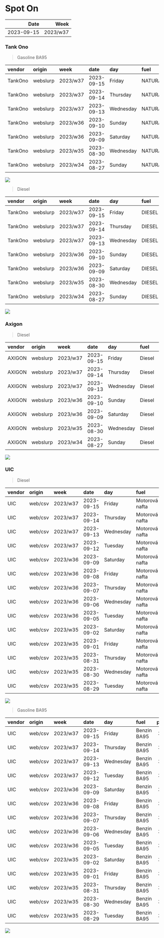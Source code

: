 Spot On
================

|       Date |     Week |
|-----------:|---------:|
| 2023-09-15 | 2023/w37 |

### Tank Ono

> Gasoline BA95

| vendor  | origin   | week     | date       | day       | fuel      | price | PriceVAT |
|:--------|:---------|:---------|:-----------|:----------|:----------|------:|---------:|
| TankOno | webslurp | 2023/w37 | 2023-09-15 | Friday    | NATURAL95 | 31.82 |     38.5 |
| TankOno | webslurp | 2023/w37 | 2023-09-14 | Thursday  | NATURAL95 | 31.82 |     38.5 |
| TankOno | webslurp | 2023/w37 | 2023-09-13 | Wednesday | NATURAL95 | 31.82 |     38.5 |
| TankOno | webslurp | 2023/w36 | 2023-09-10 | Sunday    | NATURAL95 | 31.82 |     38.5 |
| TankOno | webslurp | 2023/w36 | 2023-09-09 | Saturday  | NATURAL95 | 31.82 |     38.5 |
| TankOno | webslurp | 2023/w35 | 2023-08-30 | Wednesday | NATURAL95 | 31.82 |     38.5 |
| TankOno | webslurp | 2023/w34 | 2023-08-27 | Sunday    | NATURAL95 | 31.82 |     38.5 |

<img src="SpotOn_files/figure-gfm/tono-ba95-1.png" style="display: block; margin: auto auto auto 0;" />

> Diesel

| vendor  | origin   | week     | date       | day       | fuel   | price | PriceVAT |
|:--------|:---------|:---------|:-----------|:----------|:-------|------:|---------:|
| TankOno | webslurp | 2023/w37 | 2023-09-15 | Friday    | DIESEL | 31.32 |     37.9 |
| TankOno | webslurp | 2023/w37 | 2023-09-14 | Thursday  | DIESEL | 30.99 |     37.5 |
| TankOno | webslurp | 2023/w37 | 2023-09-13 | Wednesday | DIESEL | 30.99 |     37.5 |
| TankOno | webslurp | 2023/w36 | 2023-09-10 | Sunday    | DIESEL | 30.50 |     36.9 |
| TankOno | webslurp | 2023/w36 | 2023-09-09 | Saturday  | DIESEL | 30.50 |     36.9 |
| TankOno | webslurp | 2023/w35 | 2023-08-30 | Wednesday | DIESEL | 30.17 |     36.5 |
| TankOno | webslurp | 2023/w34 | 2023-08-27 | Sunday    | DIESEL | 30.17 |     36.5 |

<img src="SpotOn_files/figure-gfm/tono-diesel-1.png" style="display: block; margin: auto auto auto 0;" />

### Axigon

> Diesel

| vendor | origin   | week     | date       | day       | fuel   | price | PriceVAT |
|:-------|:---------|:---------|:-----------|:----------|:-------|------:|---------:|
| AXIGON | webslurp | 2023/w37 | 2023-09-15 | Friday    | Diesel |  33.0 |     40.0 |
| AXIGON | webslurp | 2023/w37 | 2023-09-14 | Thursday  | Diesel |  33.0 |     40.0 |
| AXIGON | webslurp | 2023/w37 | 2023-09-13 | Wednesday | Diesel |  32.5 |     39.4 |
| AXIGON | webslurp | 2023/w36 | 2023-09-10 | Sunday    | Diesel |  31.8 |     38.5 |
| AXIGON | webslurp | 2023/w36 | 2023-09-09 | Saturday  | Diesel |  31.8 |     38.5 |
| AXIGON | webslurp | 2023/w35 | 2023-08-30 | Wednesday | Diesel |  31.5 |     38.2 |
| AXIGON | webslurp | 2023/w34 | 2023-08-27 | Sunday    | Diesel |  31.1 |     37.7 |

<img src="SpotOn_files/figure-gfm/axigon-diesel-1.png" style="display: block; margin: auto auto auto 0;" />

### UIC

> Diesel

| vendor | origin  | week     | date       | day       | fuel           | price | priceVAT |
|:-------|:--------|:---------|:-----------|:----------|:---------------|------:|---------:|
| UIC    | web/csv | 2023/w37 | 2023-09-15 | Friday    | Motorová nafta |  32.5 |     39.3 |
| UIC    | web/csv | 2023/w37 | 2023-09-14 | Thursday  | Motorová nafta |  32.1 |     38.8 |
| UIC    | web/csv | 2023/w37 | 2023-09-13 | Wednesday | Motorová nafta |  31.9 |     38.6 |
| UIC    | web/csv | 2023/w37 | 2023-09-12 | Tuesday   | Motorová nafta |  31.6 |     38.2 |
| UIC    | web/csv | 2023/w36 | 2023-09-09 | Saturday  | Motorová nafta |  31.2 |     37.8 |
| UIC    | web/csv | 2023/w36 | 2023-09-08 | Friday    | Motorová nafta |  30.8 |     37.3 |
| UIC    | web/csv | 2023/w36 | 2023-09-07 | Thursday  | Motorová nafta |  30.5 |     36.9 |
| UIC    | web/csv | 2023/w36 | 2023-09-06 | Wednesday | Motorová nafta |  30.5 |     36.9 |
| UIC    | web/csv | 2023/w36 | 2023-09-05 | Tuesday   | Motorová nafta |  30.2 |     36.5 |
| UIC    | web/csv | 2023/w35 | 2023-09-02 | Saturday  | Motorová nafta |  30.1 |     36.4 |
| UIC    | web/csv | 2023/w35 | 2023-09-01 | Friday    | Motorová nafta |  29.9 |     36.2 |
| UIC    | web/csv | 2023/w35 | 2023-08-31 | Thursday  | Motorová nafta |  30.4 |     36.8 |
| UIC    | web/csv | 2023/w35 | 2023-08-30 | Wednesday | Motorová nafta |  30.5 |     36.9 |
| UIC    | web/csv | 2023/w35 | 2023-08-29 | Tuesday   | Motorová nafta |  30.4 |     36.8 |

<img src="SpotOn_files/figure-gfm/uic-diesel-1.png" style="display: block; margin: auto auto auto 0;" />

> Gasoline BA95

| vendor | origin  | week     | date       | day       | fuel        | price | priceVAT |
|:-------|:--------|:---------|:-----------|:----------|:------------|------:|---------:|
| UIC    | web/csv | 2023/w37 | 2023-09-15 | Friday    | Benzin BA95 |  32.5 |     39.3 |
| UIC    | web/csv | 2023/w37 | 2023-09-14 | Thursday  | Benzin BA95 |  32.2 |     39.0 |
| UIC    | web/csv | 2023/w37 | 2023-09-13 | Wednesday | Benzin BA95 |  32.1 |     38.8 |
| UIC    | web/csv | 2023/w37 | 2023-09-12 | Tuesday   | Benzin BA95 |  32.1 |     38.8 |
| UIC    | web/csv | 2023/w36 | 2023-09-09 | Saturday  | Benzin BA95 |  31.9 |     38.6 |
| UIC    | web/csv | 2023/w36 | 2023-09-08 | Friday    | Benzin BA95 |  31.6 |     38.2 |
| UIC    | web/csv | 2023/w36 | 2023-09-07 | Thursday  | Benzin BA95 |  31.5 |     38.1 |
| UIC    | web/csv | 2023/w36 | 2023-09-06 | Wednesday | Benzin BA95 |  31.5 |     38.1 |
| UIC    | web/csv | 2023/w36 | 2023-09-05 | Tuesday   | Benzin BA95 |  31.6 |     38.2 |
| UIC    | web/csv | 2023/w35 | 2023-09-02 | Saturday  | Benzin BA95 |  31.8 |     38.5 |
| UIC    | web/csv | 2023/w35 | 2023-09-01 | Friday    | Benzin BA95 |  31.7 |     38.4 |
| UIC    | web/csv | 2023/w35 | 2023-08-31 | Thursday  | Benzin BA95 |  31.8 |     38.5 |
| UIC    | web/csv | 2023/w35 | 2023-08-30 | Wednesday | Benzin BA95 |  32.0 |     38.7 |
| UIC    | web/csv | 2023/w35 | 2023-08-29 | Tuesday   | Benzin BA95 |  32.0 |     38.7 |

<img src="SpotOn_files/figure-gfm/uic-ba95-1.png" style="display: block; margin: auto auto auto 0;" />
